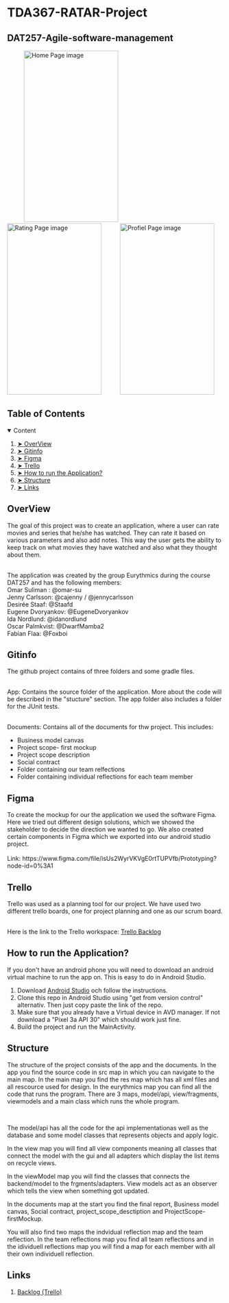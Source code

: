 # TDA367-RATAR-Project

## DAT257-Agile-software-management

<p align="left">   
    &nbsp;&nbsp;&nbsp;&nbsp;  &nbsp;&nbsp;&nbsp;&nbsp;
 

  <img src="https://www.linkpicture.com/q/Screenshot-2022-05-19-004242.png" alt="Home Page image" width="220" height="400"/>
  &nbsp;&nbsp;&nbsp;&nbsp;  &nbsp;&nbsp;&nbsp;&nbsp;
  <img src="https://www.linkpicture.com/q/Screenshot-2022-05-19-004703.png" alt="Rating Page image" width="220" height="400"/>
  &nbsp;&nbsp;&nbsp;&nbsp;  &nbsp;&nbsp;&nbsp;&nbsp;
 
  <img src="https://www.linkpicture.com/q/Screenshot-2022-05-19-011044.png" alt="Profiel Page image" width="220" height="400"/>

</p>


## Table of Contents

<details open="open">
  <summary> Content </summary>
  <ol>
    <li><a href="#overview"> ➤  OverView</a></li>
    <li><a href="#gitinfo"> ➤ Gitinfo</a></li>
    <li><a href="#figma"> ➤ Figma</a></li>
    <li><a href="#trello"> ➤ Trello</a></li>
    <li><a href="#getting-started"> ➤ How to run the Application? </a></li>
    <li><a href="#structure"> ➤ Structure</a></li>
    <li><a href="#links"> ➤ Links</a></li>
  </ol>
</details>

<!-- OVERVIEW -->
<h2 id="overview"> OverView</h2>
The goal of this project was to create an application, where a user can rate movies and series that he/she has watched. They can rate it based on various parameters and also add notes. This way the user gets the ability to keep track on what movies they have watched and also what they thought about them.<br><br>

The application was created by the group Eurythmics during the course DAT257 and has the following members:<br>
Omar Suliman : @omar-su <br>
Jenny Carlsson: @cajenny / @jennycarlsson <br>
Desirée Staaf: @Staafd <br>
Eugene Dvoryankov: @EugeneDvoryankov <br>
Ida Nordlund: @idanordlund <br>
Oscar Palmkvist: @DwarfMamba2 <br>
Fabian Flaa: @Foxboi <br>

<!-- Gitinfo -->
<h2 id="gitinfo"> Gitinfo</h2>
The github project contains of three folders and some gradle files. <br><br>

App: Contains the source folder of the application. More about the code will be described in the "stucture" section. The app folder also includes a folder for the JUnit tests.<br><br>

Documents: Contains all of the documents for thw project. This includes:<br>
 <ul>
  <li>Business model canvas</li>
  <li>Project scope- first mockup</li>
  <li>Project scope description</li>
  <li>Social contract</li>
  <li>Folder containing our team relfections</li>
  <li>Folder containing individual reflections for each team member</li>
</ul> 

<!-- Figma -->
<h2 id="figma"> Figma</h2>
To create the mockup for our the application we used the software Figma. Here we tried out different design solutions, which we showed the stakeholder to decide the direction we wanted to go. We also created certain components in Figma which we exported into our android studio project.
<br><br>
Link: https://www.figma.com/file/isUs2WyrVKVgE0rtTUPVfb/Prototyping?node-id=0%3A1 

<!-- Trello -->
<h2 id="trello"> Trello</h2>
Trello was used as a planning tool for our project. We have used two different trello boards, one for project planning and one as our scrum board. <br><br>

Here is the link to the Trello workspace: [Trello Backlog](https://trello.com/b/6arqg1PY/user-stories)

<!-- Setup -->
<h2 id="getting-started"> How to run the Application? </h2>
If you don't have an android phone you will need to download an android virtual machine to run the app on. This is easy to do in Android Studio.

<ol>
  <li>Download <a href="https://developer.android.com/studio">Android Studio</a> och follow the  instructions.</li>
  <li>Clone this repo in Android Studio using "get from version control" alternativ. Then just copy paste the link of the repo.</li>
  <li>Make sure that you already have a Virtual device in AVD manager. If not download a "Pixel 3a API 30" which should work just fine.</li>
  <li>Build the project and run the MainActivity.</li>
</ol>

<!-- Structure -->
<h2 id="structure"> Structure</h2>
The structure of the project consists of the app and the documents. In the app you find the source code in src map in which you can navigate to the main map. In the main map you find the res map which has all xml files and all rescource used for design. In the eurythmics map you can find all the code that runs the program. There are 3 maps, model/api, view/fragments, viewmodels and a main class which runs the whole program. 

&nbsp;

The model/api has all the code for the api implementationas well as the database and some model classes that represents objects and apply logic. 


In the view map you will find all view components meaning all classes that connect the model with the gui and all adapters which display the list items on recycle views. 

In the viewModel map you will find the classes that connects the backend/model to the frgments/adapters. View models act as an observer which tells the view when something got updated. 


In the documents map at the start you find the final report, Business model canvas, Social contract, project_scope_desctiption and ProjectScope-firstMockup.


You will also find two maps the indvidual reflection map and the team reflection. In the team reflections map you find all team reflections and in the idividuell reflections map you will find a map for each member with all their own individuell reflection. 

<!-- Länkar -->
<h2 id="links"> Links </h2>
<ol>

  <li><a href="https://trello.com/b/6arqg1PY/user-stories"> Backlog (Trello) </a></li>

</ol>



